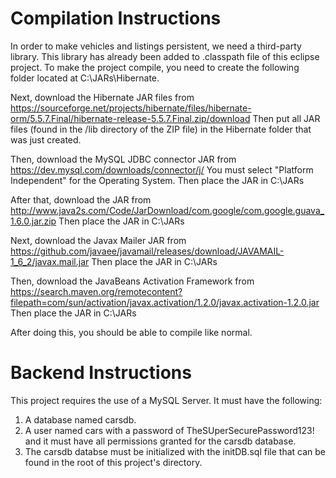 # Compilation Instructions
In order to make vehicles and listings persistent, we need a third-party library. This library has already been added to .classpath file of this eclipse project. 
To make the project compile, you need to create the following folder located at C:\JARs\Hibernate. 

Next, download the Hibernate JAR files from https://sourceforge.net/projects/hibernate/files/hibernate-orm/5.5.7.Final/hibernate-release-5.5.7.Final.zip/download
Then put all JAR files (found in the /lib directory of the ZIP file) in the Hibernate folder that was just created.

Then, download the MySQL JDBC connector JAR from https://dev.mysql.com/downloads/connector/j/
You must select "Platform Independent" for the Operating System. Then place the JAR in C:\JARs

After that, download the JAR from http://www.java2s.com/Code/JarDownload/com.google/com.google.guava_1.6.0.jar.zip
Then place the JAR in C:\JARs

Next, download the Javax Mailer JAR from https://github.com/javaee/javamail/releases/download/JAVAMAIL-1_6_2/javax.mail.jar
Then place the JAR in C:\JARs

Then, download the JavaBeans Activation Framework from https://search.maven.org/remotecontent?filepath=com/sun/activation/javax.activation/1.2.0/javax.activation-1.2.0.jar
Then place the JAR in C:\JARs

After doing this, you should be able to compile like normal.

# Backend Instructions
This project requires the use of a MySQL Server. It must have the following:
1. A database named carsdb.
2. A user named cars with a password of TheSUperSecurePassword123! and it must have all permissions granted for the carsdb database.
3. The carsdb databse must be initialized with the initDB.sql file that can be found in the root of this project's directory.